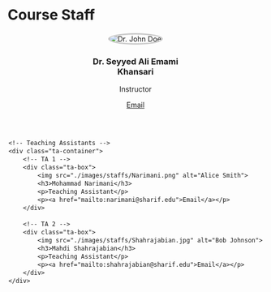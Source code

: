 # Course Staff

<style>
.staff-container {
    display: flex;
    flex-direction: column;
    align-items: center;
    gap: 30px;
}

/* Instructor section */
.instructor-box {
    text-align: center;
    width: 220px;
}

.instructor-box img {
    width: 160px;
    height: 160px;
    border-radius: 50%;
    object-fit: cover;
    border: 3px solid #ccc;
}

/* Teaching Assistants Grid */
.ta-container {
    display: grid;
    grid-template-columns: repeat(2, 1fr); /* Creates a 2x2 grid */
    gap: 30px;
    justify-content: center;
}

.ta-box {
    text-align: center;
    width: 200px;
}

.ta-box img {
    width: 140px;
    height: 140px;
    border-radius: 50%;
    object-fit: cover;
    border: 3px solid #ccc;
}
</style>

<!-- Instructor -->
<div class="staff-container">
    <div class="instructor-box">
        <img src="./images/staffs/Emami.jpg" alt="Dr. John Doe">
        <h3>Dr. Seyyed Ali Emami Khansari</h3>
        <p>Instructor</p>
        <p><a href="mailto:emami@sharif.edu">Email</a></p>
    </div>

    <!-- Teaching Assistants -->
    <div class="ta-container">
        <!-- TA 1 -->
        <div class="ta-box">
            <img src="./images/staffs/Narimani.png" alt="Alice Smith">
            <h3>Mohammad Narimani</h3>
            <p>Teaching Assistant</p>
            <p><a href="mailto:narimani@sharif.edu">Email</a></p>
        </div>

        <!-- TA 2 -->
        <div class="ta-box">
            <img src="./images/staffs/Shahrajabian.jpg" alt="Bob Johnson">
            <h3>Mahdi Shahrajabian</h3>
            <p>Teaching Assistant</p>
            <p><a href="mailto:shahrajabian@sharif.edu">Email</a></p>
        </div>
    </div>
</div>
